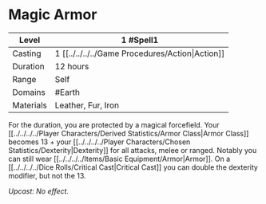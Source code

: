 # Magic Armor

| Level     | 1 #Spell1                                        |
| --------- | ------------------------------------------------ |
| Casting   | 1 [[../../../../Game Procedures/Action\|Action]] |
| Duration  | 12 hours                                         |
| Range     | Self                                             |
| Domains   | #Earth                                           |
| Materials | Leather, Fur, Iron                               |

For the duration, you are protected by a magical forcefield. Your [[../../../../Player Characters/Derived Statistics/Armor Class\|Armor Class]] becomes 13 + your [[../../../../Player Characters/Chosen Statistics/Dexterity\|Dexterity]] for all attacks, melee or ranged. Notably you can still wear [[../../../../Items/Basic Equipment/Armor\|Armor]]. On a [[../../../../Dice Rolls/Critical Cast\|Critical Cast]] you can double the dexterity modifier, but not the 13.

*Upcast: No effect.*